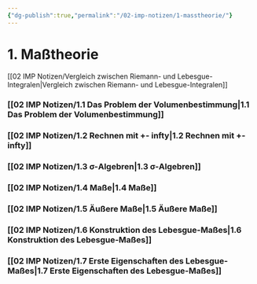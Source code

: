 ```yaml
---
{"dg-publish":true,"permalink":"/02-imp-notizen/1-masstheorie/"}
---
```


# 1. Maßtheorie
[[02 IMP Notizen/Vergleich zwischen Riemann- und Lebesgue-Integralen\|Vergleich zwischen Riemann- und Lebesgue-Integralen]]
### [[02 IMP Notizen/1.1 Das Problem der Volumenbestimmung\|1.1 Das Problem der Volumenbestimmung]]
### [[02 IMP Notizen/1.2 Rechnen mit +- infty\|1.2 Rechnen mit +- infty]]
### [[02 IMP Notizen/1.3 σ-Algebren\|1.3 σ-Algebren]]
### [[02 IMP Notizen/1.4 Maße\|1.4 Maße]]
### [[02 IMP Notizen/1.5 Äußere Maße\|1.5 Äußere Maße]]
### [[02 IMP Notizen/1.6 Konstruktion des Lebesgue-Maßes\|1.6 Konstruktion des Lebesgue-Maßes]]
### [[02 IMP Notizen/1.7 Erste Eigenschaften des Lebesgue-Maßes\|1.7 Erste Eigenschaften des Lebesgue-Maßes]]